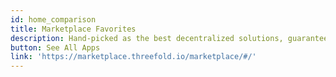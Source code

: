 ```yaml
---
id: home_comparison
title: Marketplace Favorites
description: Hand-picked as the best decentralized solutions, guaranteeing efficiency and security in one package.
button: See All Apps
link: 'https://marketplace.threefold.io/marketplace/#/'
---
```

